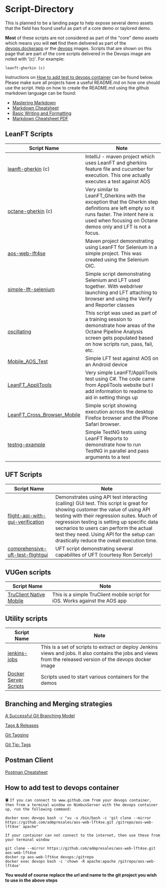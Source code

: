 # Script-Directory
This is planned to be a landing page to help expose several demo assets that the field has found useful as part of a core demo or taylored demo.

**Most** of these scripts are not considered as part of the "core" demo assets which means you will **not** find them delivered as part of the [devops.dockerapp](https://hub.docker.com/r/admpresales/devops.dockerapp/) or the [devops](https://hub.docker.com/r/admpresales/devops/) images.  Scripts that are shown on this page that are part of the core scripts delivered in the Devops image are noted with '(c)'.  For example:
```
leanft-gherkin (c)
```

Instructions on [How to add test to devops container](#how-to-add-test-to-devops-container) can be found below.  Please make sure all projects have a useful README.md on how one should use the script.  Help on how to create the README.md using the github markdown language can be found:
* [Mastering Markdown](https://guides.github.com/features/mastering-markdown/)
* [Markdown Cheatsheet](https://github.com/adam-p/markdown-here/wiki/Markdown-Cheatsheet)
* [Basic Writing and Formatting](https://help.github.com/articles/basic-writing-and-formatting-syntax/)
* [Markdown Cheatsheet PDF](https://guides.github.com/pdfs/markdown-cheatsheet-online.pdf)

## LeanFT Scripts
| Script Name      | Note                               |
| ---------------- | ---------------------------------- |
| [leanft-gherkin](https://github.com/admpresales/leanft-gherkin) (c)| IntelliJ - maven project which uses LeanFT and gherkins feature file and cucumber for execution.  This one actually executes a test against AOS|
|[octane-gherkin](https://github.com/admpresales/octane-gherkin) (c)|Very similar to LeanFT_Gherkins with the exception that the Gherkin step definitions are left empty so it runs faster.  The intent here is used when focusing on Octane demos only and LFT is not a focus.|
|[aos-web-lft4se](https://github.com/admpresales/aos-web-lft4se) | Maven project demonstrating using LeanFT for Selenium in a simple project.  This was created using the Selenium OIC.|
|[simple-lft-selenium](https://github.com/admpresales/simple-lft-selenium)|Simple script demonstrating Selenium and LFT used together.  With webdriver launching and LFT attaching to browser and using the Verify and Reporter classes|
|[oscillating](https://github.com/admpresales/oscillating)|This script was used as part of a training session to demonstrate how areas of the Octane Pipeline Analysis screen gets populated based on how scripts run, pass, fail, etc.|
|[Mobile_AOS_Test](https://github.com/panama69/Mobile_AOS_Test)|Simple LFT test against AOS on an Android device|
|[LeanFT_AppliTools](https://github.com/panama69/LeanFT_AppliTools)|Very simple LeanFT/AppliTools test using C#.  The code came from AppliTools website but I add information to readme to aid in setting things up|
|[LeanFT_Cross_Browser_Mobile](https://github.com/panama69/LeanFT_Cross_Browser_Mobile)|Simple script showing execution across the desktop Firefox browser and the iPhone Safari browser.| 
|[testng-example](https://github.com/admpresales/testng-example)|Simple TestNG tests using LeanFT Reports to demonstrate how to run TestNG in parallel and pass arguments to a test|

## UFT Scripts
| Script Name      | Note                               |
| ---------------- | ---------------------------------- |
|[flight-api-with-gui-verification](https://github.com/admpresales/flight_api_with_gui_verification)|Demonstrates using API test interacting (calling) GUI test.  This script is great for showing customer the value of using API testing with their regression suites. Much of regression testing is setting up specific data secnarios to users can perform the actual test they need. Using API for the setup can drastically reduce the oveall execution time.|
|[comprehensive-uft-test-flightgui](https://github.com/admpresales/comprehensive-uft-test-flightgui)|UFT script demonstrating several capabilites of UFT (courtesy Ron Sercely) |

## VUGen scripts
| Script Name      | Note                               |
| ---------------- | ---------------------------------- |
|[TruClient Native Mobile](https://github.com/admpresales/AOS_TruClient_buy_headphones_with_transactions)|This is a simple TruClient mobile script for iOS. Works against the AOS app|

## Utility scripts
| Script Name      | Note                               |
| ---------------- | ---------------------------------- |
|[jenkins-jobs](https://github.houston.softwaregrp.net/AMSPreSales-Demos/jenkins-jobs)|This is a set of scripts to extract or deploy Jenkins views and jobs.  It also contains the jobs and views from the released version of the devops docker image|
|[Docker Server Scripts](https://github.com/panama69/DockerScripts.git)|Scripts used to start various containers for the demos|

## Branching and Merging strategies
[A Successful Git Branching Model](http://nvie.com/posts/a-successful-git-branching-model/)

[Tags & Releases](https://softwareengineering.stackexchange.com/questions/255404/how-to-use-github-branches-and-automatic-releases-for-version-management)

[Git Tagging](https://git-scm.com/book/en/v2/Git-Basics-Tagging)

[Git Tip: Tags](http://alblue.bandlem.com/2011/04/git-tip-of-week-tags.html)

## Postman Client
[Postman Cheatsheet](https://media.readthedocs.org/pdf/postman-quick-reference-guide/latest/postman-quick-reference-guide.pdf)

## How to add test to devops container
&#x1F340; `If you can connect to www.github.com from your devops container, then from a terminal window on NimbusServer with the devops container up, run the following command:`

```
docker exec devops bash -c "su -s /bin/bash -c 'git clone --mirror https://github.com/admpresales/aos-web-lft4se.git /gitrepo/aos-web-lft4se' apache"
```

`If your container can not connect to the internet, then use these from your terminal window`
```
git clone --mirror https://github.com/admpresales/aos-web-lft4se.git aos-web-lft4se
docker cp aos-web-lft4se devops:/gitrepo
docker exec devops bash -c 'chown -R apache:apache /gitrepo/aos-web-lft4se'
```
**You would of course replace the url and name to the git project you wish to use in the above steps**

